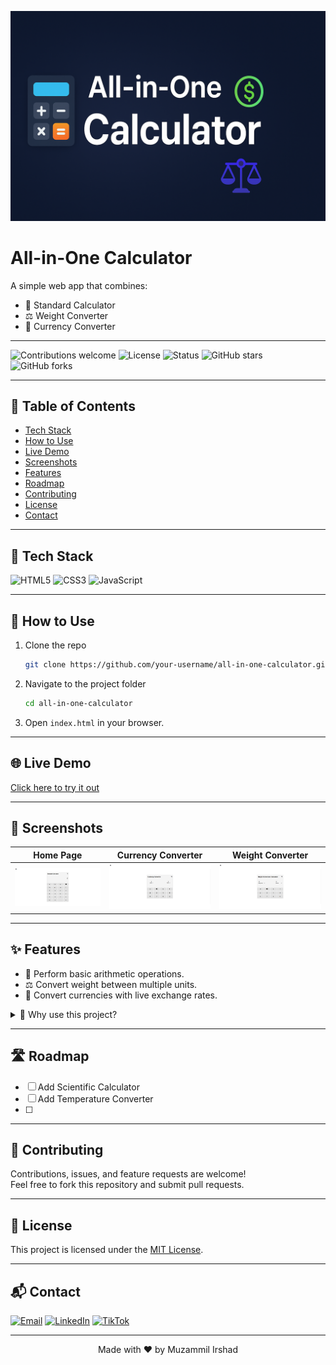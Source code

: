 <p align="center">
  <img src="https://raw.githubusercontent.com/muzammil-frontend-web-projects/Multi-Calculator/main/screenshots/Banner.png" alt="All-in-One Calculator Banner" width="600"/>
</p>

# All-in-One Calculator

A simple web app that combines:
- 🧮 Standard Calculator  
- ⚖️ Weight Converter  
- 💱 Currency Converter  

---

![Contributions welcome](https://img.shields.io/badge/contributions-welcome-brightgreen?style=for-the-badge)
![License](https://img.shields.io/badge/license-MIT-blue?style=for-the-badge)
![Status](https://img.shields.io/badge/status-active-success?style=for-the-badge)
![GitHub stars](https://img.shields.io/github/stars/Muzammil-Frontend-Web-Projects/Multi-Calculator?style=for-the-badge)
![GitHub forks](https://img.shields.io/github/forks/Muzammil-Frontend-Web-Projects/Multi-Calculator?style=for-the-badge)

---

## 📑 Table of Contents
- [Tech Stack](#-tech-stack)
- [How to Use](#-how-to-use)
- [Live Demo](#-live-demo)
- [Screenshots](#-screenshots)
- [Features](#-features)
- [Roadmap](#-roadmap)
- [Contributing](#-contributing)
- [License](#-license)
- [Contact](#-contact)

---

## 🚀 Tech Stack
![HTML5](https://img.shields.io/badge/HTML5-orange?style=for-the-badge&logo=html5)
![CSS3](https://img.shields.io/badge/CSS3-blue?style=for-the-badge&logo=css3)
![JavaScript](https://img.shields.io/badge/JavaScript-yellow?style=for-the-badge&logo=javascript)

---

## 📂 How to Use
1. Clone the repo
   ```bash
   git clone https://github.com/your-username/all-in-one-calculator.git
   ```
2. Navigate to the project folder
   ```bash
   cd all-in-one-calculator
   ```
3. Open `index.html` in your browser.

---

## 🌐 Live Demo
[Click here to try it out](https://muzammil-frontend-web-projects.github.io/Multi-Calculator/Standard%20Calculator/Calculator%20index.html
)

---

## 📸 Screenshots
| Home Page | Currency Converter | Weight Converter |
|-----------|-------------------|------------------|
| ![Home](./screenshots/home.png) | ![Currency](./screenshots/currency.png) | ![Weight](./screenshots/weight.png) |

---

## ✨ Features
- 🧮 Perform basic arithmetic operations.  
- ⚖️ Convert weight between multiple units.  
- 💱 Convert currencies with live exchange rates.  

<details>
  <summary>📌 Why use this project?</summary>
  This project is helpful for students and beginners who want a quick calculator + converter in one place.
</details>

---

## 🛣️ Roadmap
- [ ] Add Scientific Calculator  
- [ ] Add Temperature Converter
- [ ] 
---

## 🤝 Contributing
Contributions, issues, and feature requests are welcome!  
Feel free to fork this repository and submit pull requests.

---

## 📜 License
This project is licensed under the [MIT License](./LICENSE).

---

## 📬 Contact
 [![Email](https://img.shields.io/badge/Email-D14836?logo=gmail&logoColor=white)](mailto:cornerofcodes00@gmail.com)
[![LinkedIn](https://img.shields.io/badge/LinkedIn-blue?logo=linkedin&logoColor=white)](https://www.linkedin.com/in/muhammad-muzammil-irshad-05b863333)
[![TikTok](https://img.shields.io/badge/TikTok-000000?logo=tiktok&logoColor=white)](https://www.tiktok.com/@cornerofcodes)

---

<p align="center">Made with ❤️ by Muzammil Irshad</p>
